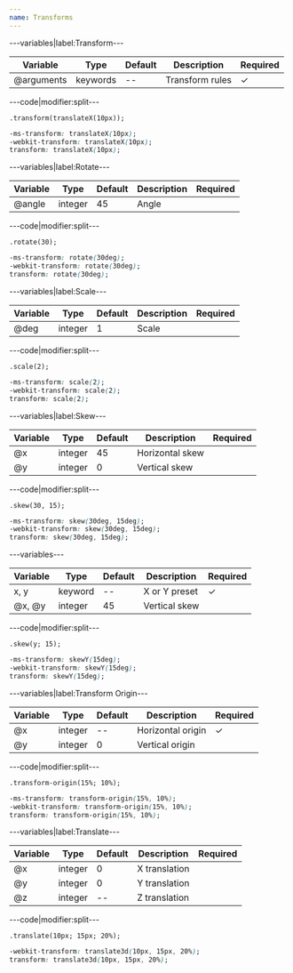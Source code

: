 ```yaml
---
name: Transforms
---
```


---variables|label:Transform---

| Variable | Type | Default | Description | Required |
| -- | -- | -- | -- | -- |
| @arguments | keywords | -- | Transform rules | ✓ |

---code|modifier:split---

```less
.transform(translateX(10px));
```

```css
-ms-transform: translateX(10px);
-webkit-transform: translateX(10px);
transform: translateX(10px);
```

---variables|label:Rotate---

| Variable | Type | Default | Description | Required |
| -- | -- | -- | -- | -- |
| @angle | integer | 45 | Angle ||

---code|modifier:split---

```less
.rotate(30);
```

```css
-ms-transform: rotate(30deg);
-webkit-transform: rotate(30deg);
transform: rotate(30deg);
```

---variables|label:Scale---

| Variable | Type | Default | Description | Required |
| -- | -- | -- | -- | -- |
| @deg | integer | 1 | Scale ||


---code|modifier:split---

```less
.scale(2);
```

```css
-ms-transform: scale(2);
-webkit-transform: scale(2);
transform: scale(2);
```

---variables|label:Skew---

| Variable | Type | Default | Description | Required |
| -- | -- | -- | -- | -- |
| @x | integer | 45 | Horizontal skew ||
| @y | integer | 0 | Vertical skew ||

---code|modifier:split---

```less
.skew(30, 15);
```

```css
-ms-transform: skew(30deg, 15deg);
-webkit-transform: skew(30deg, 15deg);
transform: skew(30deg, 15deg);
```

---variables---

| Variable | Type | Default | Description | Required |
| -- | -- | -- | -- | -- |
| x, y | keyword | -- | X or Y preset | ✓ |
| @x, @y | integer | 45 | Vertical skew ||

---code|modifier:split---

```less
.skew(y; 15);
```

```css
-ms-transform: skewY(15deg);
-webkit-transform: skewY(15deg);
transform: skewY(15deg);
```

---variables|label:Transform Origin---

| Variable | Type | Default | Description | Required |
| -- | -- | -- | -- | -- |
| @x | integer | -- | Horizontal origin | ✓ |
| @y | integer | 0 | Vertical origin ||

---code|modifier:split---

```less
.transform-origin(15%; 10%);
```

```css
-ms-transform: transform-origin(15%, 10%);
-webkit-transform: transform-origin(15%, 10%);
transform: transform-origin(15%, 10%);
```

---variables|label:Translate---

| Variable | Type | Default | Description | Required |
| -- | -- | -- | -- | -- |
| @x | integer | 0 | X translation ||
| @y | integer | 0 | Y translation ||
| @z | integer | -- | Z translation ||

---code|modifier:split---

```less
.translate(10px; 15px; 20%);
```

```css
-webkit-transform: translate3d(10px, 15px, 20%);
transform: translate3d(10px, 15px, 20%);
```